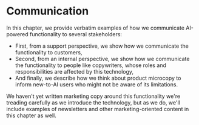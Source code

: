 # Communication

In this chapter, we provide verbatim examples of how we communicate AI-powered functionality to several stakeholders:
  * First, from a support perspective, we show how we communicate the functionality to customers,
  * Second, from an internal perspective, we show how we communicate the functionality to people like copywriters, whose roles and responsibilities are affected by this technology,
  * And finally, we describe how we think about product microcopy to inform new-to-AI users who might not be aware of its limitations.

We haven't yet written marketing copy around this functionality we're treading carefully as we introduce the technology, but as we do, we'll include examples of newsletters and other marketing-oriented content in this chapter as well.